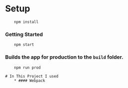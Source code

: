 # Setup
```
    npm install
```
### Getting Started
```
    npm start
```
### Builds the app for production to the ``` build ``` folder.
```
    npm run prod
    
# In This Project I used
    * #### Webpack